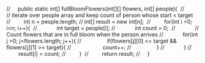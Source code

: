 //     public static int[] fullBloomFlowers(int[][] flowers, int[] people){
​
//         // iterate over people array and keep count of person whose start < target
​
//         int n = people.length;
// int[] result = new int[n];
​
//         for(int i =0; i<n; i++){
​
//             int target = people[i];
//             int count = 0;
​
//             // Count flowers that are in full bloom when the person arrives
//             for(int j =0; j<flowers.length; j++){
//                 if(flowers[j][0] <= target && flowers[j][1] >= target){
//                     count++;
//                 }
//             }
//             result[i] = count;
//         }
​
//         return result;
//     }